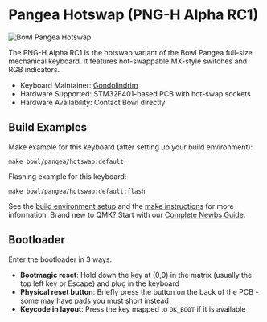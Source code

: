 # Pangea Hotswap (PNG-H Alpha RC1)

![Bowl Pangea Hotswap](https://via.placeholder.com/800x400?text=Bowl+Pangea+Hotswap)

The PNG-H Alpha RC1 is the hotswap variant of the Bowl Pangea full-size mechanical keyboard. It features hot-swappable MX-style switches and RGB indicators.

* Keyboard Maintainer: [Gondolindrim](https://github.com/Gondolindrim)
* Hardware Supported: STM32F401-based PCB with hot-swap sockets
* Hardware Availability: Contact Bowl directly

## Build Examples

Make example for this keyboard (after setting up your build environment):

    make bowl/pangea/hotswap:default

Flashing example for this keyboard:

    make bowl/pangea/hotswap:default:flash

See the [build environment setup](https://docs.qmk.fm/#/getting_started_build_tools) and the [make instructions](https://docs.qmk.fm/#/getting_started_make_guide) for more information. Brand new to QMK? Start with our [Complete Newbs Guide](https://docs.qmk.fm/#/newbs).

## Bootloader

Enter the bootloader in 3 ways:

* **Bootmagic reset**: Hold down the key at (0,0) in the matrix (usually the top left key or Escape) and plug in the keyboard
* **Physical reset button**: Briefly press the button on the back of the PCB - some may have pads you must short instead
* **Keycode in layout**: Press the key mapped to `QK_BOOT` if it is available
